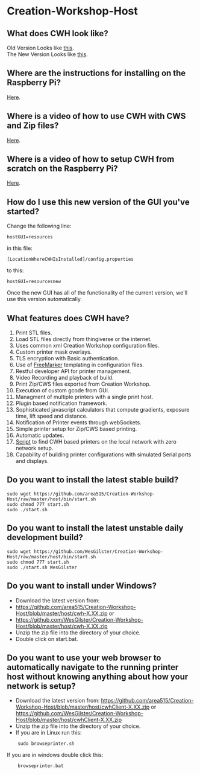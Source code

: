 Creation-Workshop-Host
======================

What does CWH look like?
-------------------------------------------------------------------------------  
Old Version Looks like [this](https://github.com/area515/Creation-Workshop-Host/blob/master/host/images/cwh.png).  
The New Version Looks like [this](https://github.com/area515/Creation-Workshop-Host/blob/master/host/images/cwhNew.png).

Where are the instructions for installing on the Raspberry Pi?  
-------------------------------------------------------------------------------  
[Here](https://github.com/area515/Creation-Workshop-Host/wiki/Raspberry-Pi-Manual-Setup-Instructions).

Where is a video of how to use CWH with CWS and Zip files?  
-------------------------------------------------------------------------------  
[Here](https://www.youtube.com/watch?v=J3HTCkxlKcw).

Where is a video of how to setup CWH from scratch on the Raspberry Pi?
-------------------------------------------------------------------------------  
[Here](https://www.youtube.com/watch?v=ng1Sj2ktWhU).

How do I use this new version of the GUI you've started?  
-------------------------------------------------------------------------------  
Change the following line:  
```
hostGUI=resources
```  
in this file:  
```
[LocationWhereCWHIsInstalled]/config.properties
```  
to this:  
```
hostGUI=resourcesnew
```  
Once the new GUI has all of the functionality of the current version, we'll use this version automatically.

What features does CWH have?
-------------------------------------------------------------------------------  
1. Print STL files.
2. Load STL files directly from thingiverse or the internet.
3. Uses common xml Creation Workshop configuration files.
4. Custom printer mask overlays.
5. TLS encryption with Basic authentication.
6. Use of [FreeMarker](http://freemarker.org/) templating in configuration files.
7. Restful developer API for printer management.
8. Video Recording and playback of build.
9. Print Zip/CWS files exported from Creation Workshop.
10. Execution of custom gcode from GUI.
11. Managment of multiple printers with a single print host.
12. Plugin based notification framework.
13. Sophisticated javascript calculators that compute gradients, exposure time, lift speed and distance.
14. Notification of Printer events through webSockets.
15. Simple printer setup for Zip/CWS based printing.
16. Automatic updates.
17. [Script](https://github.com/area515/Creation-Workshop-Host/blob/master/host/bin/browseprinter.sh) to find CWH based printers on the local network with zero network setup.
18. Capability of building printer configurations with simulated Serial ports and displays.

Do you want to install the latest stable build?
-------------------------------------------------------------------------------
```
sudo wget https://github.com/area515/Creation-Workshop-Host/raw/master/host/bin/start.sh
sudo chmod 777 start.sh
sudo ./start.sh
```

Do you want to install the latest unstable daily development build?
-------------------------------------------------------------------------------
```
sudo wget https://github.com/WesGilster/Creation-Workshop-Host/raw/master/host/bin/start.sh
sudo chmod 777 start.sh
sudo ./start.sh WesGilster
```

Do you want to install under Windows?
------------------------------------------
* Download the latest version from: 
* https://github.com/area515/Creation-Workshop-Host/blob/master/host/cwh-X.XX.zip
 or
* https://github.com/WesGilster/Creation-Workshop-Host/blob/master/host/cwh-X.XX.zip
* Unzip the zip file into the directory of your choice.
* Double click on start.bat.

Do you want to use your web browser to automatically navigate to the running printer host without knowing anything about how your network is setup?
----------------------------------------------------------------------
* Download the latest version from:
https://github.com/area515/Creation-Workshop-Host/blob/master/host/cwhClient-X.XX.zip
 or
https://github.com/WesGilster/Creation-Workshop-Host/blob/master/host/cwhClient-X.XX.zip
* Unzip the zip file into the directory of your choice.
* If you are in Linux run this:
````````
	sudo browseprinter.sh
````````
If you are in windows double click this:
````````
	browseprinter.bat
````````
